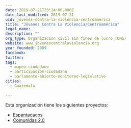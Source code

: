 ```yaml
---
date: 2019-07-21T23:14:06.000Z
date_last_modified: 2019-07-21
uid: jovenes-contra-la-violencia-centroamerica
title: "Jóvenes Contra La Violencia/Centroamérica"
legal_name: 
description: ""
org_type: Organización civil sin fines de lucro (ONG)
website: www.jovenescontralaviolencia.org
year_founded: 2009
facebook: 
twitter: 
tags:
  - mapeo-ciudadano
  - participación-ciudadana
  - parlamento-abierto-monitoreo-legislativo
cities: 
  - Guatemala

---
```


Esta organización tiene los siguientes proyectos:

- [Espantacacos](/proyectos/espantacacos)
- [Comunidas 2.0](/proyectos/comunidas-2-0)
